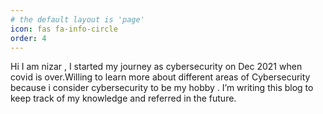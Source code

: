 ```yaml
---
# the default layout is 'page'
icon: fas fa-info-circle
order: 4
---
```

Hi I am nizar , I started my journey as cybersecurity on Dec 2021 when covid is over.Willing to learn more about different areas of Cybersecurity because i consider cybersecurity to be my hobby . I’m writing this blog to keep track of my knowledge and referred in the future.
